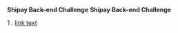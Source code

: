 __Shipay Back-end Challenge__
**Shipay Back-end Challenge**


1 .  [link text](../Respostas/PrimeiraQuestao.md)

